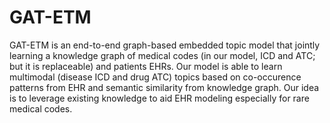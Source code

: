 # GAT-ETM
GAT-ETM is an end-to-end graph-based embedded topic model that jointly learning a knowledge graph of medical codes (in our model, ICD and ATC; but it is replaceable) and patients EHRs. Our model is able to learn multimodal (disease ICD and drug ATC) topics based on co-occurence patterns from EHR and semantic similarity from knowledge graph. Our idea is to leverage existing knowledge to aid EHR modeling especially for rare medical codes. 
